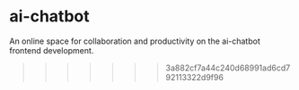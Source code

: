 # ai-chatbot
An online space for collaboration and productivity on the ai-chatbot frontend development.
>>>>>>> 3a882cf7a44c240d68991ad6cd792113322d9f96

